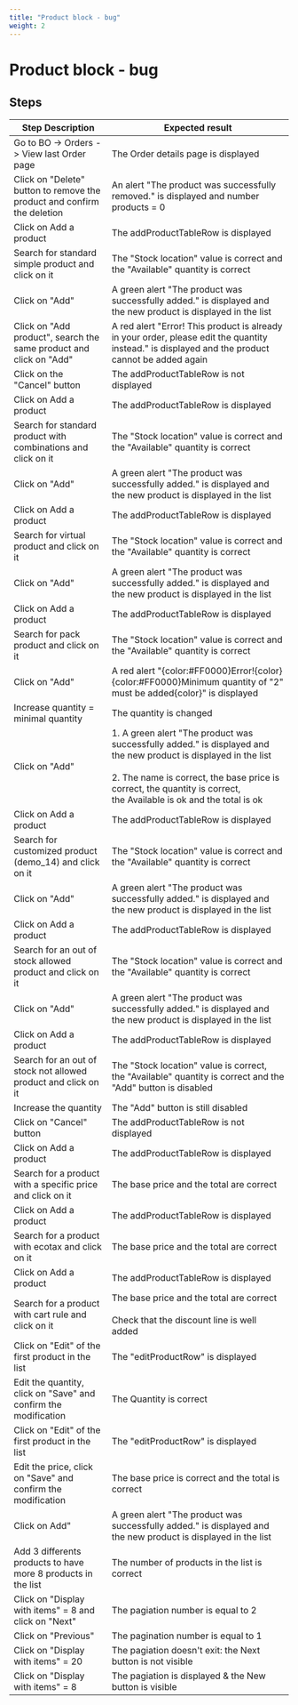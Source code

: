 ```yaml
---
title: "Product block - bug"
weight: 2
---
```


# Product block - bug
## Steps
| Step Description | Expected result |
| ----- | ----- |
| Go to BO -> Orders -> View last Order page | The Order details page is displayed |
| Click on "Delete" button to remove the product and confirm the deletion | An alert "The product was successfully removed." is displayed and number products = 0 |
| Click on Add a product | The addProductTableRow is displayed |
| Search for standard simple product and click on it | The "Stock location" value is correct and the "Available" quantity is correct |
| Click on "Add" | A green alert "The product was successfully added." is displayed and the new product is displayed in the list |
| Click on "Add product", search the same product and click on "Add" | A red alert "Error! This product is already in your order, please edit the quantity instead." is displayed and the product cannot be added again |
| Click on the "Cancel" button | The addProductTableRow is not displayed |
| Click on Add a product | The addProductTableRow is displayed |
| Search for standard product with combinations and click on it | The "Stock location" value is correct and the "Available" quantity is correct |
| Click on "Add" | A green alert "The product was successfully added." is displayed and the new product is displayed in the list |
| Click on Add a product | The addProductTableRow is displayed |
| Search for virtual product and click on it | The "Stock location" value is correct and the "Available" quantity is correct |
| Click on "Add" | A green alert "The product was successfully added." is displayed and the new product is displayed in the list |
| Click on Add a product | The addProductTableRow is displayed |
| Search for pack product and click on it | The "Stock location" value is correct and the "Available" quantity is correct |
| Click on "Add" | A red alert "{color:#FF0000}Error!{color}<br>{color:#FF0000}Minimum quantity of "2" must be added{color}" is displayed |
| Increase quantity = minimal quantity | The quantity is changed |
| Click on "Add" | 1. A green alert "The product was successfully added." is displayed and the new product is displayed in the list<br><br>2. The name is correct, the base price is correct, the quantity is correct, the Available is ok and the total is ok |
| Click on Add a product | The addProductTableRow is displayed |
| Search for customized product (demo_14) and click on it | The "Stock location" value is correct and the "Available" quantity is correct |
| Click on "Add" | A green alert "The product was successfully added." is displayed and the new product is displayed in the list |
| Click on Add a product | The addProductTableRow is displayed |
| Search for an out of stock allowed product and click on it | The "Stock location" value is correct and the "Available" quantity is correct |
| Click on "Add" | A green alert "The product was successfully added." is displayed and the new product is displayed in the list |
| Click on Add a product | The addProductTableRow is displayed |
| Search for an out of stock not allowed product and click on it | The "Stock location" value is correct,  the "Available" quantity is correct and the "Add" button is disabled |
| Increase the quantity | The "Add" button is still disabled |
| Click on "Cancel" button | The addProductTableRow is not displayed |
| Click on Add a product | The addProductTableRow is displayed |
| Search for a product with a specific price and click on it | The base price and the total are correct |
| Click on Add a product | The addProductTableRow is displayed |
| Search for a product with ecotax and click on it | The base price and the total are correct |
| Click on Add a product | The addProductTableRow is displayed |
| Search for a product with cart rule and click on it | The base price and the total are correct <br><br>Check that the discount line is well added |
| Click on "Edit" of the first product in the list | The "editProductRow" is displayed |
| Edit the quantity, click on "Save" and confirm the modification | The Quantity is correct |
| Click on "Edit" of the first product in the list | The "editProductRow" is displayed |
| Edit the price, click on "Save" and confirm the modification | The base price is correct and the total is correct |
| Click on Add" | A green alert "The product was successfully added." is displayed and the new product is displayed in the list |
| Add 3 differents products to have more 8 products in the list | The number of products in the list is correct |
| Click on "Display with items" = 8 and click on "Next" | The pagiation number is equal to 2 |
| Click on "Previous" | The pagination number is equal to 1 |
| Click on "Display with items" = 20 | The pagiation doesn't exit: the Next button is not visible |
| Click on "Display with items" = 8 | The pagiation is displayed & the New button is visible |
